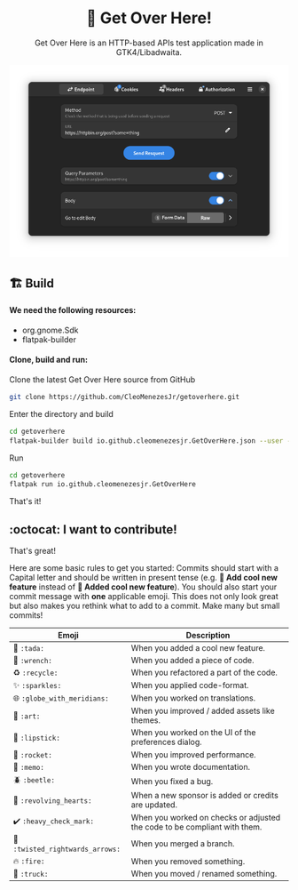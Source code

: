 <!-- Based on Burn My Window README -->
<h1 align="center">🔄 Get Over Here!</h1>
<p align="center">Get Over Here is an HTTP-based APIs test application made in GTK4/Libadwaita.</p>

<p align="center">
  <img src ="screenshot.png" /></a>
</p>

## 🏗️ Build

#### We need the following resources:

- org.gnome.Sdk
- flatpak-builder

#### Clone, build and run:

Clone the latest Get Over Here source from GitHub

```bash
git clone https://github.com/CleoMenezesJr/getoverhere.git
```

Enter the directory and build

```bash
cd getoverhere
flatpak-builder build io.github.cleomenezesjr.GetOverHere.json --user --install --force-clean
```

Run

```bash
cd getoverhere
flatpak run io.github.cleomenezesjr.GetOverHere
```

That's it!

## :octocat: I want to contribute!

That's great!

Here are some basic rules to get you started:
Commits should start with a Capital letter and should be written in present tense (e.g. **:tada: Add cool new feature** instead of **:tada: Added cool new feature**).
You should also start your commit message with **one** applicable emoji.
This does not only look great but also makes you rethink what to add to a commit. Make many but small commits!

| Emoji                                                     | Description                                                               |
| --------------------------------------------------------- | ------------------------------------------------------------------------- |
| :tada: `:tada:`                                           | When you added a cool new feature.                                        |
| :wrench: `:wrench:`                                       | When you added a piece of code.                                           |
| :recycle: `:recycle:`                                     | When you refactored a part of the code.                                   |
| :sparkles: `:sparkles:`                                   | When you applied code-format.                                             |
| :globe_with_meridians: `:globe_with_meridians:`           | When you worked on translations.                                          |
| :art: `:art:`                                             | When you improved / added assets like themes.                             |
| :lipstick: `:lipstick:`                                   | When you worked on the UI of the preferences dialog.                      |
| :rocket: `:rocket:`                                       | When you improved performance.                                            |
| :memo: `:memo:`                                           | When you wrote documentation.                                             |
| :beetle: `:beetle:`                                       | When you fixed a bug.                                                     |
| :revolving_hearts: `:revolving_hearts:`                   | When a new sponsor is added or credits are updated.                       |
| :heavy_check_mark: `:heavy_check_mark:`                   | When you worked on checks or adjusted the code to be compliant with them. |
| :twisted_rightwards_arrows: `:twisted_rightwards_arrows:` | When you merged a branch.                                                 |
| :fire: `:fire:`                                           | When you removed something.                                               |
| :truck: `:truck:`                                         | When you moved / renamed something.                                       |
